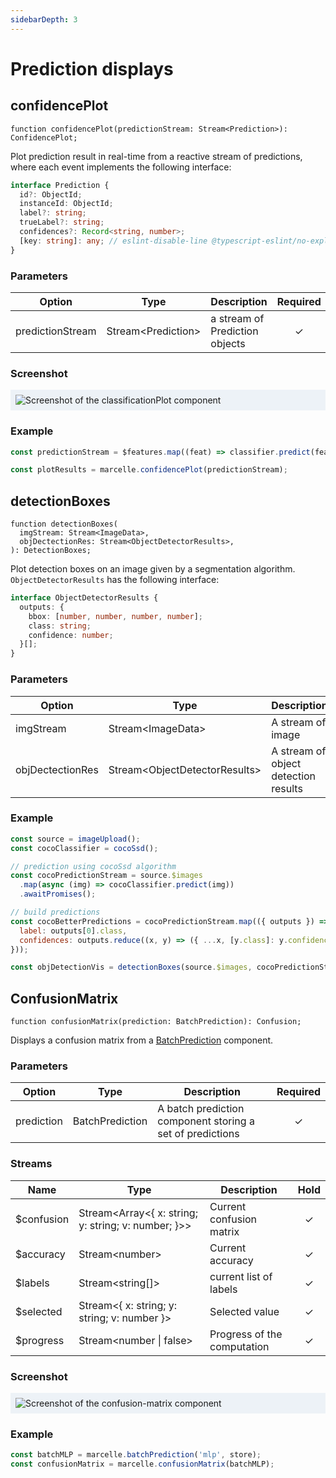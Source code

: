 ```yaml
---
sidebarDepth: 3
---
```


# Prediction displays

## confidencePlot

```tsx
function confidencePlot(predictionStream: Stream<Prediction>): ConfidencePlot;
```

Plot prediction result in real-time from a reactive stream of predictions, where each event implements the following interface:

```ts
interface Prediction {
  id?: ObjectId;
  instanceId: ObjectId;
  label?: string;
  trueLabel?: string;
  confidences?: Record<string, number>;
  [key: string]: any; // eslint-disable-line @typescript-eslint/no-explicit-any
}
```

### Parameters

| Option           | Type                 | Description                    | Required |
| ---------------- | -------------------- | ------------------------------ | :------: |
| predictionStream | Stream\<Prediction\> | a stream of Prediction objects |    ✓     |

### Screenshot

<div style="background: rgb(237, 242, 247); padding: 8px; margin-top: 1rem;">
  <img src="./images/classificationPlot.png" alt="Screenshot of the classificationPlot component">
</div>

### Example

```js
const predictionStream = $features.map((feat) => classifier.predict(feat)).awaitPromises();

const plotResults = marcelle.confidencePlot(predictionStream);
```

## detectionBoxes

```tsx
function detectionBoxes(
  imgStream: Stream<ImageData>,
  objDectectionRes: Stream<ObjectDetectorResults>,
): DetectionBoxes;
```

Plot detection boxes on an image given by a segmentation algorithm. `ObjectDetectorResults` has the following interface:

```ts
interface ObjectDetectorResults {
  outputs: {
    bbox: [number, number, number, number];
    class: string;
    confidence: number;
  }[];
}
```

### Parameters

| Option           | Type                            | Description                          | Required |
| ---------------- | ------------------------------- | ------------------------------------ | :------: |
| imgStream        | Stream\<ImageData\>             | A stream of image                    |    ✓     |
| objDectectionRes | Stream\<ObjectDetectorResults\> | A stream of object detection results |    ✓     |

### Example

```js
const source = imageUpload();
const cocoClassifier = cocoSsd();

// prediction using cocoSsd algorithm
const cocoPredictionStream = source.$images
  .map(async (img) => cocoClassifier.predict(img))
  .awaitPromises();

// build predictions
const cocoBetterPredictions = cocoPredictionStream.map(({ outputs }) => ({
  label: outputs[0].class,
  confidences: outputs.reduce((x, y) => ({ ...x, [y.class]: y.confidence }), {}),
}));

const objDetectionVis = detectionBoxes(source.$images, cocoPredictionStream);
```

## ConfusionMatrix

```tsx
function confusionMatrix(prediction: BatchPrediction): Confusion;
```

Displays a confusion matrix from a [BatchPrediction](#batchprediction) component.

### Parameters

| Option     | Type            | Description                                               | Required |
| ---------- | --------------- | --------------------------------------------------------- | :------: |
| prediction | BatchPrediction | A batch prediction component storing a set of predictions |    ✓     |

### Streams

| Name        | Type                                                    | Description                 | Hold |
| ----------- | ------------------------------------------------------- | --------------------------- | :--: |
| \$confusion | Stream\<Array\<{ x: string; y: string; v: number; }\>\> | Current confusion matrix    |  ✓   |
| \$accuracy  | Stream\<number\>                                        | Current accuracy            |  ✓   |
| \$labels    | Stream\<string[]\>                                      | current list of labels      |  ✓   |
| \$selected  | Stream\<{ x: string; y: string; v: number }\>           | Selected value              |  ✓   |
| \$progress  | Stream\<number \| false\>                               | Progress of the computation |  ✓   |

### Screenshot

<div style="background: rgb(237, 242, 247); padding: 8px; margin-top: 1rem;">
  <img src="./images/confusion-matrix.png" alt="Screenshot of the confusion-matrix component">
</div>

### Example

```js
const batchMLP = marcelle.batchPrediction('mlp', store);
const confusionMatrix = marcelle.confusionMatrix(batchMLP);
```
